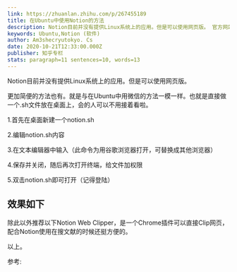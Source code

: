 ```yaml
---
link: https://zhuanlan.zhihu.com/p/267455189
title: 在Ubuntu中使用Notion的方法
description: Notion目前并没有提供Linux系统上的应用。但是可以使用网页版。 官方网站： www.notion.so 可直接登陆使用。更加简便的方法也有。就是与在Ubuntu中用微信的方法一模一样。也就是直接做一个.sh文件放在桌面上，会的…
keywords: Ubuntu,Notion (软件)
author: Am3shecryutokyo. Cs
date: 2020-10-21T12:33:00.000Z
publisher: 知乎专栏
stats: paragraph=11 sentences=10, words=13
---
```

Notion目前并没有提供Linux系统上的应用。但是可以使用网页版。

更加简便的方法也有。就是与在Ubuntu中用微信的方法一模一样。也就是直接做一个.sh文件放在桌面上，会的人可以不用接着看啦。

1.首先在桌面新建一个notion.sh

2.编辑notion.sh内容

3.在文本编辑器中输入（此命令为用谷歌浏览器打开，可替换成其他浏览器）

4.保存并关闭，随后再次打开终端，给文件加权限

5.双击notion.sh即可打开（记得登陆）

## **效果如下**

除此以外推荐以下Notion Web Clipper，是一个Chrome插件可以直接Clip网页，配合Notion使用在搜文献的时候还挺方便的。

以上。

参考:
